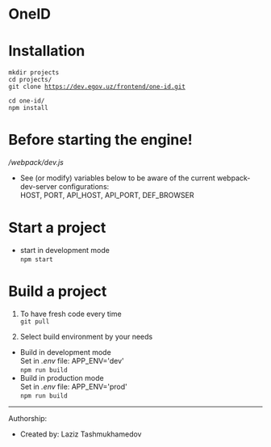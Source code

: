 <h1><b>OneID</b></h1>

# Installation
<code>mkdir projects</code> <br />
<code>cd projects/</code> <br />
<code>git clone https://dev.egov.uz/frontend/one-id.git</code>

<code>cd one-id/</code> <br />
<code>npm install</code>

# Before starting the engine!
<em>/webpack/dev.js</em>
- See (or modify) variables below to be aware of the current webpack-dev-server configurations: <br />
  HOST, PORT, API_HOST, API_PORT, DEF_BROWSER

# Start a project
- start in development mode <br />
<code>npm start</code>

# Build a project
1. To have fresh code every time <br />
<code>git pull</code> <br />

2. Select build environment by your needs
- Build in development mode <br />
Set in <em>.env</em> file: APP_ENV='dev' <br />
<code>npm run build</code>
- Build in production mode <br />
Set in <em>.env</em> file: APP_ENV='prod' <br />
<code>npm run build</code>

---
Authorship:
- Created by: Laziz Tashmukhamedov
